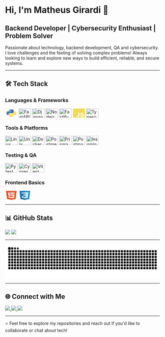 # Hi, I'm Matheus Girardi 👋

## Backend Developer | Cybersecurity Enthusiast | Problem Solver

Passionate about technology, backend development, QA and cybersecurity. I love challenges and the feeling of solving complex problems! Always looking to learn and explore new ways to build efficient, reliable, and secure systems.

---

## 🛠️ Tech Stack

### Languages & Frameworks
<div style="display: inline_block">
  <img align="center" height="30" width="40" src="https://raw.githubusercontent.com/devicons/devicon/master/icons/python/python-original.svg" title="Python" />
  <img align="center" height="30" width="40" src="https://cdn.jsdelivr.net/gh/devicons/devicon@latest/icons/fastapi/fastapi-original.svg" title="FastAPI" />
  <img align="center" height="30" width="40" src="https://cdn.jsdelivr.net/gh/devicons/devicon@latest/icons/django/django-plain.svg" title="Django" />
  <img align="center" height="30" width="40" src="https://cdn.jsdelivr.net/gh/devicons/devicon@latest/icons/nodejs/nodejs-plain-wordmark.svg" title="Nodejs" />
  <img align="center" height="30" width="40" src="https://cdn.jsdelivr.net/gh/devicons/devicon@latest/icons/fastify/fastify-original.svg" title="Fastify" />
  <img align="center" height="30" width="40" src="https://raw.githubusercontent.com/devicons/devicon/master/icons/javascript/javascript-plain.svg" title="Javascript" />
  <img align="center" height="30" width="40" src="https://cdn.jsdelivr.net/gh/devicons/devicon@latest/icons/typescript/typescript-plain.svg" title="Typescript" />
</div>

### Tools & Platforms
<div style="display: inline_block">
  <img align="center" height="30" width="40" src="https://cdn.jsdelivr.net/gh/devicons/devicon@latest/icons/linux/linux-original.svg" title="Linux" />
  <img align="center" height="30" width="40" src="https://cdn.jsdelivr.net/gh/devicons/devicon@latest/icons/unix/unix-original.svg" title="Unix" />
  <img align="center" height="30" width="40" src="https://cdn.jsdelivr.net/gh/devicons/devicon@latest/icons/docker/docker-original.svg" title="Docker" />
  <img align="center" height="30" width="40" src="https://cdn.jsdelivr.net/gh/devicons/devicon@latest/icons/postgresql/postgresql-original.svg" title="PostgreSQL" />
  <img align="center" height="30" width="40" src="https://cdn.jsdelivr.net/gh/devicons/devicon@latest/icons/prisma/prisma-original.svg" title="Prisma" />
  <img align="center" height="30" width="40" src="https://cdn.jsdelivr.net/gh/devicons/devicon@latest/icons/postman/postman-plain.svg" title="Postman" />
  <img align="center" height="30" width="40" src="https://cdn.jsdelivr.net/gh/devicons/devicon@latest/icons/insomnia/insomnia-original.svg" title="Insomina" />
</div>

### Testing & QA
<div style="display: inline_block">
  <img align="center" height="30" width="40" src="https://cdn.jsdelivr.net/gh/devicons/devicon@latest/icons/pytest/pytest-original-wordmark.svg" title="Pytest" />
  <img align="center" height="30" width="40" src="https://cdn.jsdelivr.net/gh/devicons/devicon@latest/icons/cypressio/cypressio-original.svg" title="Cypress" />
  <img align="center" height="30" width="40" src="https://vitest.dev/logo-shadow.svg" title="Vitest" />
</div>

### Frontend Basics
<div style="display: inline_block">
  <img align="center" height="30" width="40" src="https://raw.githubusercontent.com/devicons/devicon/master/icons/html5/html5-original.svg" title="HTML" />
  <img align="center" height="30" width="40" src="https://raw.githubusercontent.com/devicons/devicon/master/icons/css3/css3-original.svg" title="CSS" />
</div>

---

## 📊 GitHub Stats

<div>
  <img height="180em" src="https://github-readme-stats.vercel.app/api?username=GirardiMatheus&show_icons=true&theme=radical&count_private=true"/>
  <img height="180em" src="https://github-readme-stats.vercel.app/api/top-langs/?username=GirardiMatheus&layout=compact&langs_count=7&theme=radical&count_private=true"/>
</div>

---
<picture>
  <source media="(prefers-color-scheme: dark)" srcset="https://raw.githubusercontent.com/GirardiMatheus/GirardiMatheus/output/github-contribution-grid-snake-dark.svg">
  <source media="(prefers-color-scheme: light)" srcset="https://raw.githubusercontent.com/GirardiMatheus/GirardiMatheus/output/github-contribution-grid-snake.svg">
  <img alt="github contribution grid snake animation" src="https://raw.githubusercontent.com/GirardiMatheus/GirardiMatheus/output/github-contribution-grid-snake.svg">
</picture>

---

## 🌐 Connect with Me

<div> 
  <a href="https://instagram.com/girardi_m4theus" target="_blank">
    <img src="https://img.shields.io/badge/-Instagram-%23E4405F?style=for-the-badge&logo=instagram&logoColor=white" target="_blank">
  </a>
  <a href="mailto:girardimatheus27@gmail.com">
    <img src="https://img.shields.io/badge/-Gmail-%23333?style=for-the-badge&logo=gmail&logoColor=white" target="_blank">
  </a>
  <a href="https://www.linkedin.com/in/matheus-girardi-4857581a8" target="_blank">
    <img src="https://img.shields.io/badge/-LinkedIn-%230077B5?style=for-the-badge&logo=linkedin&logoColor=white" target="_blank">
  </a> 
</div>

---

⭐️ Feel free to explore my repositories and reach out if you'd like to collaborate or chat about tech!
